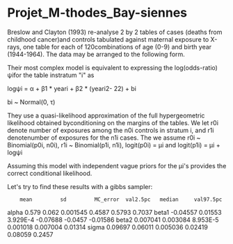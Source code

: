 # Projet_M-thodes_Bay-siennes

Breslow and Clayton (1993) re-analyse 2 by 2 tables of cases (deaths from childhood cancer)and controls tabulated against maternal exposure to X-rays, one table for each of 120combinations of age (0-9) and birth year (1944-1964). The data may be arranged to the following
form.

Their most complex model is equivalent to expressing the log(odds-ratio) ψifor the table instratum "i" as

logψi = α + β1 * yeari + β2 * (yeari2- 22) + bi

bi ~ Normal(0, τ)

They use a quasi-likelihood approximation of the full hypergeometric likelihood obtained byconditioning on the margins of the tables.
We let r0i denote number of exposures among the n0i controls in stratum i, and r1i denotenumber of exposures for the n1i cases. The we assume r0i ~ Binomial(p0i, n0i), r1i ~ Binomial(p1i, n1i), logit(p0i) = µi and logit(p1i) = µi + logψi

Assuming this model with independent vague priors for the µi's provides the correct conditional likelihood.

Let's try to find these results with a gibbs sampler:

        mean         sd         MC_error  val2.5pc   median     val97.5pc 
alpha   0.579      0.062       0.001545   0.4587     0.5793     0.7037 
beta1  -0.04557    0.01553     3.929E-4  -0.07688   -0.0457    -0.01586 
beta2   0.007041   0.003084    8.953E-5   0.001018   0.007004   0.01314 
sigma   0.09697    0.06011     0.005036   0.02419    0.08059    0.2457 
